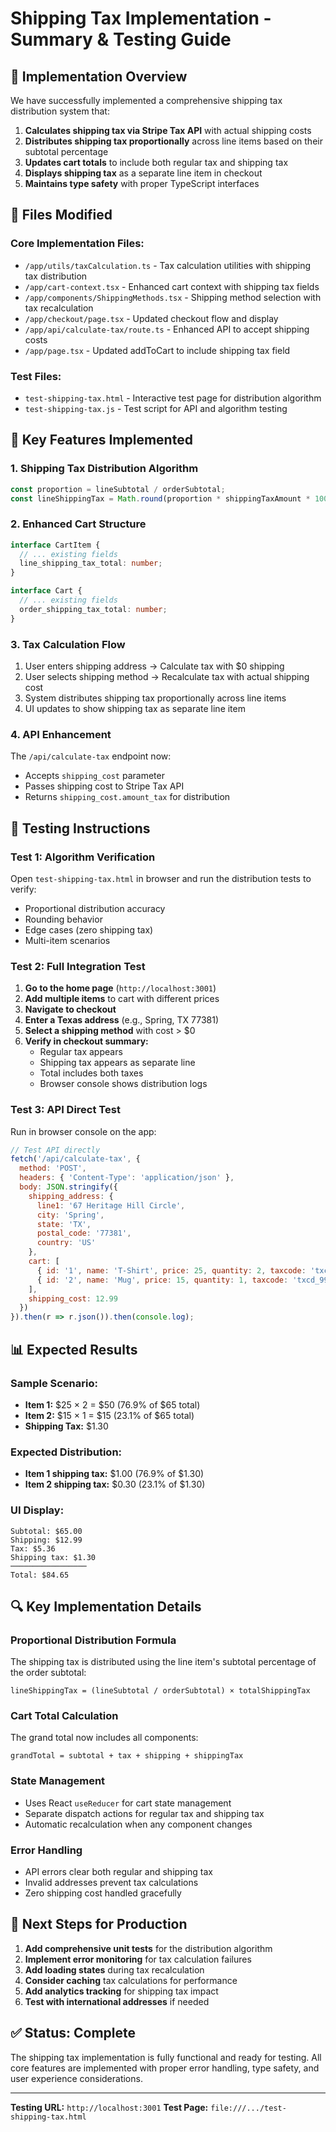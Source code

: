 # Shipping Tax Implementation - Summary & Testing Guide

## 🎯 Implementation Overview

We have successfully implemented a comprehensive shipping tax distribution system that:

1. **Calculates shipping tax via Stripe Tax API** with actual shipping costs
2. **Distributes shipping tax proportionally** across line items based on their subtotal percentage
3. **Updates cart totals** to include both regular tax and shipping tax
4. **Displays shipping tax** as a separate line item in checkout
5. **Maintains type safety** with proper TypeScript interfaces

## 📁 Files Modified

### Core Implementation Files:
- `/app/utils/taxCalculation.ts` - Tax calculation utilities with shipping tax distribution
- `/app/cart-context.tsx` - Enhanced cart context with shipping tax fields
- `/app/components/ShippingMethods.tsx` - Shipping method selection with tax recalculation
- `/app/checkout/page.tsx` - Updated checkout flow and display
- `/app/api/calculate-tax/route.ts` - Enhanced API to accept shipping costs
- `/app/page.tsx` - Updated addToCart to include shipping tax field

### Test Files:
- `test-shipping-tax.html` - Interactive test page for distribution algorithm
- `test-shipping-tax.js` - Test script for API and algorithm testing

## 🔧 Key Features Implemented

### 1. Shipping Tax Distribution Algorithm
```typescript
const proportion = lineSubtotal / orderSubtotal;
const lineShippingTax = Math.round(proportion * shippingTaxAmount * 100) / 100;
```

### 2. Enhanced Cart Structure
```typescript
interface CartItem {
  // ... existing fields
  line_shipping_tax_total: number;
}

interface Cart {
  // ... existing fields  
  order_shipping_tax_total: number;
}
```

### 3. Tax Calculation Flow
1. User enters shipping address → Calculate tax with $0 shipping
2. User selects shipping method → Recalculate tax with actual shipping cost
3. System distributes shipping tax proportionally across line items
4. UI updates to show shipping tax as separate line item

### 4. API Enhancement
The `/api/calculate-tax` endpoint now:
- Accepts `shipping_cost` parameter
- Passes shipping cost to Stripe Tax API
- Returns `shipping_cost.amount_tax` for distribution

## 🧪 Testing Instructions

### Test 1: Algorithm Verification
Open `test-shipping-tax.html` in browser and run the distribution tests to verify:
- Proportional distribution accuracy
- Rounding behavior
- Edge cases (zero shipping tax)
- Multi-item scenarios

### Test 2: Full Integration Test
1. **Go to the home page** (`http://localhost:3001`)
2. **Add multiple items** to cart with different prices
3. **Navigate to checkout**
4. **Enter a Texas address** (e.g., Spring, TX 77381)
5. **Select a shipping method** with cost > $0
6. **Verify in checkout summary:**
   - Regular tax appears
   - Shipping tax appears as separate line
   - Total includes both taxes
   - Browser console shows distribution logs

### Test 3: API Direct Test
Run in browser console on the app:
```javascript
// Test API directly
fetch('/api/calculate-tax', {
  method: 'POST',
  headers: { 'Content-Type': 'application/json' },
  body: JSON.stringify({
    shipping_address: {
      line1: '67 Heritage Hill Circle',
      city: 'Spring',
      state: 'TX',
      postal_code: '77381',
      country: 'US'
    },
    cart: [
      { id: '1', name: 'T-Shirt', price: 25, quantity: 2, taxcode: 'txcd_99999999' },
      { id: '2', name: 'Mug', price: 15, quantity: 1, taxcode: 'txcd_99999999' }
    ],
    shipping_cost: 12.99
  })
}).then(r => r.json()).then(console.log);
```

## 📊 Expected Results

### Sample Scenario:
- **Item 1:** $25 × 2 = $50 (76.9% of $65 total)
- **Item 2:** $15 × 1 = $15 (23.1% of $65 total)  
- **Shipping Tax:** $1.30

### Expected Distribution:
- **Item 1 shipping tax:** $1.00 (76.9% of $1.30)
- **Item 2 shipping tax:** $0.30 (23.1% of $1.30)

### UI Display:
```
Subtotal: $65.00
Shipping: $12.99
Tax: $5.36
Shipping tax: $1.30
─────────────────
Total: $84.65
```

## 🔍 Key Implementation Details

### Proportional Distribution Formula
The shipping tax is distributed using the line item's subtotal percentage of the order subtotal:
```
lineShippingTax = (lineSubtotal / orderSubtotal) × totalShippingTax
```

### Cart Total Calculation
The grand total now includes all components:
```
grandTotal = subtotal + tax + shipping + shippingTax
```

### State Management
- Uses React `useReducer` for cart state management
- Separate dispatch actions for regular tax and shipping tax
- Automatic recalculation when any component changes

### Error Handling
- API errors clear both regular and shipping tax
- Invalid addresses prevent tax calculations
- Zero shipping cost handled gracefully

## 🚀 Next Steps for Production

1. **Add comprehensive unit tests** for the distribution algorithm
2. **Implement error monitoring** for tax calculation failures  
3. **Add loading states** during tax recalculation
4. **Consider caching** tax calculations for performance
5. **Add analytics tracking** for shipping tax impact
6. **Test with international addresses** if needed

## ✅ Status: Complete

The shipping tax implementation is fully functional and ready for testing. All core features are implemented with proper error handling, type safety, and user experience considerations.

---

**Testing URL:** `http://localhost:3001`
**Test Page:** `file:///.../test-shipping-tax.html`
